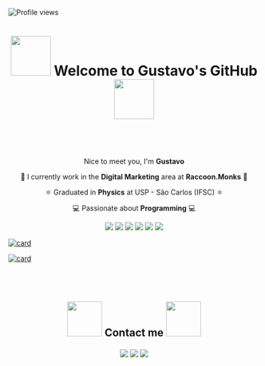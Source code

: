 
![Profile views](https://gpvc.arturio.dev/gustavo-rocha-barbosa)

<h1>

<p align="center">
<img src="https://user-images.githubusercontent.com/44219208/195249046-7b956366-3aab-40a8-be37-00e7bba1b3b2.gif" width="80" height="80" />
<strong>Welcome to Gustavo's GitHub</strong> 
<img src="https://user-images.githubusercontent.com/44219208/195249046-7b956366-3aab-40a8-be37-00e7bba1b3b2.gif" width="80" height="80" />
</p>

</h1>

<br>
<br>

<p align="center"> 
  Nice to meet you, I'm <strong>Gustavo</strong><br> 
  <p align="center"> 
  🦝 I currently work in the <strong>Digital Marketing</strong> area at <strong>Raccoon.Monks</strong> 🦝<br>
  <p align="center"> 
  ⚛️ Graduated in <strong>Physics</strong> at USP - São Carlos (IFSC) ⚛️<br>
  <p align="center"> 
  💻 Passionate about <strong>Programming</strong> 💻
  
</p>

</h2>

<p align="center">
  <a href="#" alt="Linux">
  <img src="https://img.shields.io/badge/Linux-E34F26?style=for-the-badge&logo=linux&logoColor=black"/></a>
  
  <a href="#" alt="Git">
  <img src="https://img.shields.io/badge/Git-E34F26?style=for-the-badge&logo=git&logoColor=white"/></a>
  
  <a href="#" alt="R">
  <img src="https://img.shields.io/badge/R-276DC3?style=for-the-badge&logo=r&logoColor=white"/></a>
  
   <a href="#" alt="Python">
  <img src="https://img.shields.io/badge/Python-14354C?style=for-the-badge&logo=python&logoColor=white"/></a>
  
  <a href="#" alt="JavaScript">
  <img src="https://img.shields.io/badge/JavaScript-323330?style=for-the-badge&logo=javascript&logoColor=F7DF1E"/></a>
  
  <a href="#" alt="Mysql">
  <img src="https://img.shields.io/badge/MySQL-00000F?style=for-the-badge&logo=mysql&logoColor=white"/></a>
  
</p>    
  
          
[![card](https://github-readme-stats.vercel.app/api?username=gustavo-rocha-barbosa&theme=dracula&show_icons=true)](https://github.com/anuraghazra/github-readme-stats)

[![card](https://github-readme-stats.vercel.app/api/top-langs/?username=gustavo-rocha-barbosa&hide=html&layout=compact&theme=dracula)](https://github.com/anuraghazra/github-readme-stats)  

<br>
<br>

<h2>

<p align="center">

  <img src="https://user-images.githubusercontent.com/44219208/195249621-98ebf989-c903-400c-8d48-63078c465b9d.gif" width="70" height="70" />
  Contact me
  <img src="https://user-images.githubusercontent.com/44219208/195249621-98ebf989-c903-400c-8d48-63078c465b9d.gif" width="70" height="70" />
  
</p>

</h2>

<p align="center">
  <a href="mailto:gustavorochab18@gmail.com" alt="Gmail">
  <img src="https://img.shields.io/badge/-Gmail-FF0000?style=flat-square&labelColor=FF0000&logo=gmail&logoColor=white" /></a>

  <a href="https://www.linkedin.com/in/gustavo-rocha-barbosa-263424173/" alt="Linkedin">
  <img src="https://img.shields.io/badge/-Linkedin-0e76a8?style=flat-square&logo=Linkedin&logoColor=white" /></a>

  <a href="https://www.instagram.com/gu_rocha_b/" alt="Instagram">
  <img src="https://img.shields.io/badge/-Instagram-DF0174?style=flat-square&labelColor=DF0174&logo=instagram&logoColor=white"/></a>
</p>  

